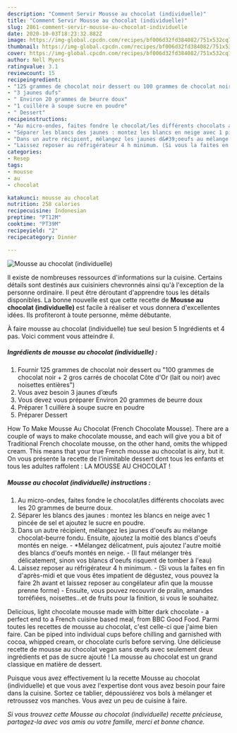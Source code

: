 ```yaml
---
description: "Comment Servir Mousse au chocolat (individuelle)"
title: "Comment Servir Mousse au chocolat (individuelle)"
slug: 2861-comment-servir-mousse-au-chocolat-individuelle
date: 2020-10-03T18:23:32.882Z
image: https://img-global.cpcdn.com/recipes/bf006d32fd384082/751x532cq70/mousse-au-chocolat-individuelle-photo-principale-de-la-recette.jpg
thumbnail: https://img-global.cpcdn.com/recipes/bf006d32fd384082/751x532cq70/mousse-au-chocolat-individuelle-photo-principale-de-la-recette.jpg
cover: https://img-global.cpcdn.com/recipes/bf006d32fd384082/751x532cq70/mousse-au-chocolat-individuelle-photo-principale-de-la-recette.jpg
author: Nell Myers
ratingvalue: 3.1
reviewcount: 15
recipeingredient:
- "125 grammes de chocolat noir dessert ou 100 grammes de chocolat noir  2 gros carrs de chocolat Cte dOr lait ou noir avec noisettes entires"
- "3 jaunes dufs"
- " Environ 20 grammes de beurre doux"
- "1 cuillère à soupe sucre en poudre"
- " Dessert"
recipeinstructions:
- "Au micro-ondes, faites fondre le chocolat/les différents chocolats avec les 20 grammes de beurre doux."
- "Séparer les blancs des jaunes : montez les blancs en neige avec 1 pincée de sel et ajoutez le sucre en poudre."
- "Dans un autre récipient, mélangez les jaunes d&#39;oeufs au mélange chocolat-beurre fondu. Ensuite, ajoutez la moitié des blancs d&#39;oeufs montés en neige.  *Mélangez délicatment, puis ajoutez l&#39;autre moitié des blancs d&#39;oeufs montés en neige.  (Il faut mélanger très délicatement, sinon vos blancs d&#39;oeufs risquent de tomber à l&#39;eau)"
- "Laissez reposer au réfrigérateur 4 h minimum. (Si vous la faites en fin d&#39;après-midi et que vous êtes impatient de dégustez, vous pouvez la faire 2h avant et laissez reposer au congélateur afin que la mousse prenne forme) Ensuite, vous pouvez recouvrir de pralin, amandes torréfiées, noisettes...et de fruits pour la finition, si vous le souhaitez."
categories:
- Resep
tags:
- mousse
- au
- chocolat

katakunci: mousse au chocolat 
nutrition: 258 calories
recipecuisine: Indonesian
preptime: "PT12M"
cooktime: "PT39M"
recipeyield: "2"
recipecategory: Dinner

---
```



![Mousse au chocolat (individuelle)](https://img-global.cpcdn.com/recipes/bf006d32fd384082/751x532cq70/mousse-au-chocolat-individuelle-photo-principale-de-la-recette.jpg)

Il existe de nombreuses ressources d'informations sur la cuisine. Certains détails sont destinés aux cuisiniers chevronnés ainsi qu'à l'exception de la personne ordinaire. Il peut être déroutant d'apprendre tous les détails disponibles. La bonne nouvelle est que cette recette de <strong> Mousse au chocolat (individuelle) </strong> est facile à réaliser et vous donnera d'excellentes idées. Ils profiteront à toute personne, même débutante.

<!--inarticleads1-->

À faire mousse au chocolat (individuelle) tue seul besion 5 Ingrédients et 4 pas. Voici comment vous atteindre il.

##### Ingrédients de mousse au chocolat (individuelle) :

1. Fournir 125 grammes de chocolat noir dessert ou &#34;100 grammes de chocolat noir + 2 gros carrés de chocolat Côte d&#39;Or (lait ou noir) avec noisettes entières&#34;)
1. Vous avez besoin 3 jaunes d’œufs
1. Vous devez vous préparer  Environ 20 grammes de beurre doux
1. Préparer 1 cuillère à soupe sucre en poudre
1. Préparer  Dessert


How To Make Mousse Au Chocolat (French Chocolate Mousse). There are a couple of ways to make chocolate mousse, and each will give you a bit of Traditional French chocolate mousse, on the other hand, omits the whipped cream. This means that your true French mousse au chocolat is airy, but it. On vous présente la recette de l&#39;inimitable dessert dont tous les enfants et tous les adultes raffolent : LA MOUSSE AU CHOCOLAT ! 

<!--inarticleads2-->

##### Mousse au chocolat (individuelle) instructions :

1. Au micro-ondes, faites fondre le chocolat/les différents chocolats avec les 20 grammes de beurre doux.
1. Séparer les blancs des jaunes : montez les blancs en neige avec 1 pincée de sel et ajoutez le sucre en poudre.
1. Dans un autre récipient, mélangez les jaunes d&#39;oeufs au mélange chocolat-beurre fondu. Ensuite, ajoutez la moitié des blancs d&#39;oeufs montés en neige.  - *Mélangez délicatment, puis ajoutez l&#39;autre moitié des blancs d&#39;oeufs montés en neige.  - (Il faut mélanger très délicatement, sinon vos blancs d&#39;oeufs risquent de tomber à l&#39;eau)
1. Laissez reposer au réfrigérateur 4 h minimum. - (Si vous la faites en fin d&#39;après-midi et que vous êtes impatient de dégustez, vous pouvez la faire 2h avant et laissez reposer au congélateur afin que la mousse prenne forme) - Ensuite, vous pouvez recouvrir de pralin, amandes torréfiées, noisettes...et de fruits pour la finition, si vous le souhaitez.


Delicious, light chocolate mousse made with bitter dark chocolate - a perfect end to a French cuisine based meal, from BBC Good Food. Parmi toutes les recettes de mousse au chocolat, c&#39;est celle-ci que j&#39;aime bien faire. Can be piped into individual cups before chilling and garnished with cocoa, whipped cream, or chocolate curls before serving. Une délicieuse recette de mousse au chocolat vegan sans œufs avec seulement deux ingrédients et pas de sucre ajouté ! La mousse au chocolat est un grand classique en matière de dessert. 

<!--inarticleads1-->

<p>
Puisque vous avez effectivement lu la recette Mousse au chocolat (individuelle) et que vous avez l'expertise dont vous avez besoin pour faire dans la cuisine. Sortez ce tablier, dépoussiérez vos bols à mélanger et retroussez vos manches. Vous avez un peu de cuisine à faire.
</p>

<p>
<i>Si vous trouvez cette Mousse au chocolat (individuelle) recette précieuse, partagez-la avec vos amis ou votre famille, merci et bonne chance.</i>
</p>

